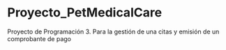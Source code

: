 # Proyecto_PetMedicalCare
Proyecto de Programación 3. Para la gestión de una citas y emisión de un comprobante de pago

